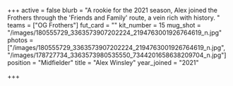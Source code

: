 +++
active = false
blurb = "A rookie for the 2021 season, Alex joined the Frothers through the 'Friends and Family' route, a vein rich with history. "
teams = ["OG Frothers"]
fut_card = ""
kit_number = 15
mug_shot = "/images/180555729_3363573907202224_2194763001926764619_n.jpg"
photos = ["/images/180555729_3363573907202224_2194763001926764619_n.jpg", "/images/178727734_3363573980535550_7344201658638209704_n.jpg"]
position = "Midfielder"
title = "Alex Winsley"
year_joined = "2021"

+++
